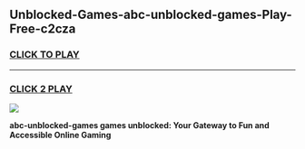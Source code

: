 
## Unblocked-Games-abc-unblocked-games-Play-Free-c2cza
<h3>
<a href="https://premium76.site?title=abc-unblocked-games&ref=09A">CLICK TO PLAY</a></h3>
<hr>

<h3>
<a href="https://premium76.site?title=abc-unblocked-games&ref=09A">CLICK 2 PLAY</a>
  
</h3>

<a href="https://premium76.site?title=abc-unblocked-games&ref=09A"><img src="https://clearcache.store/games.png"></a>


**abc-unblocked-games games unblocked: Your Gateway to Fun and Accessible Online Gaming**
